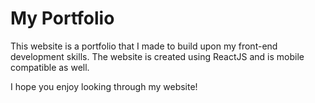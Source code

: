 # My Portfolio

This website is a portfolio that I made to build upon my front-end development skills. The website is created using ReactJS and is mobile compatible as well. 

I hope you enjoy looking through my website!
